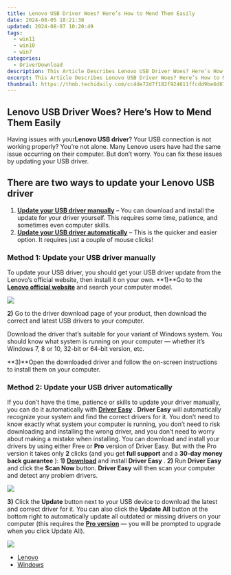 ```yaml
---
title: Lenovo USB Driver Woes? Here’s How to Mend Them Easily
date: 2024-08-05 18:21:38
updated: 2024-08-07 10:20:49
tags:
  - win11
  - win10
  - win7
categories:
  - DriverDownload
description: This Article Describes Lenovo USB Driver Woes? Here’s How to Mend Them Easily
excerpt: This Article Describes Lenovo USB Driver Woes? Here’s How to Mend Them Easily
thumbnail: https://thmb.techidaily.com/cc4de72d7f182f924611ffcdd9be6d67698446b35913acbf3e4fc8c5af445646.jpg
---
```


## Lenovo USB Driver Woes? Here’s How to Mend Them Easily

Having issues with your**Lenovo USB driver**? Your USB connection is not working properly? You’re not alone. Many Lenovo users have had the same issue occurring on their computer. But don’t worry. You can fix these issues by updating your USB driver.

## There are two ways to update your Lenovo USB driver

1. [**Update your USB driver manually**](https://tools.techidaily.com/drivereasy/download/) – You can download and install the update for your driver yourself. This requires some time, patience, and sometimes even computer skills.
2. [**Update your USB driver automatically**](https://tools.techidaily.com/drivereasy/download/) – This is the quicker and easier option. It requires just a couple of mouse clicks!

### Method 1: Update your USB driver manually

To update your USB driver, you should get your USB driver update from the Lenovo’s official website, then install it on your own. **1)**Go to the **[Lenovo official website](https://shop-links.co/link/?exclusive=1&publisher_slug=itechdaily19598&url=https%3A%2F%2Fwww3.lenovo.com%2F)**  and search your computer model.

![](https://images.drivereasy.com/wp-content/uploads/2018/05/img_5afbb3ba6edf6.jpg)

**2)** Go to the driver download page of your product, then download the correct and latest USB drivers to your computer.

 Download the driver that’s suitable for your variant of Windows system. You should know what system is running on your computer — whether it’s Windows 7, 8 or 10, 32-bit or 64-bit version, etc.

**3)**Open the downloaded driver and follow the on-screen instructions to install them on your computer.

### Method 2: Update your USB driver automatically

If you don’t have the time, patience or skills to update your driver manually, you can do it automatically with [**Driver Easy**](https://tools.techidaily.com/drivereasy/download/) . **Driver Easy**  will automatically recognize your system and find the correct drivers for it. You don’t need to know exactly what system your computer is running, you don’t need to risk downloading and installing the wrong driver, and you don’t need to worry about making a mistake when installing.  You can download and install your drivers by using either Free or **Pro**  version of Driver Easy. But with the Pro version it takes only **2**  clicks (and you get **full support** and a **30-day money back guarantee** ): **1)** [**Download**](https://tools.techidaily.com/drivereasy/download/) and install **Driver Easy** . **2)** Run **Driver Easy** and click the **Scan Now** button. **Driver Easy**  will then scan your computer and detect any problem drivers.

![](https://images.drivereasy.com/wp-content/uploads/2018/05/img_5afba97c39c4b.jpg)

**3)**  Click the **Update**  button next to your USB device to download the latest and correct driver for it. You can also click the **Update All**  button at the bottom right to automatically update all outdated or missing drivers on your computer (this requires the **[Pro version](https://tools.techidaily.com/drivereasy/download/)**  — you will be prompted to upgrade when you click Update All).

![](https://images.drivereasy.com/wp-content/uploads/2018/05/img_5afba96e9b83a.jpg)

* [Lenovo](https://tools.techidaily.com/drivereasy/download/)
* [Windows](https://tools.techidaily.com/drivereasy/download/)

<ins class="adsbygoogle"
     style="display:block"
     data-ad-format="autorelaxed"
     data-ad-client="ca-pub-7571918770474297"
     data-ad-slot="1223367746"></ins>



<ins class="adsbygoogle"
     style="display:block"
     data-ad-client="ca-pub-7571918770474297"
     data-ad-slot="8358498916"
     data-ad-format="auto"
     data-full-width-responsive="true"></ins>
